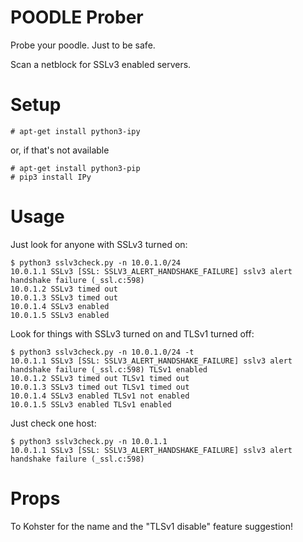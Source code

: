 # POODLE Prober

Probe your poodle. Just to be safe.

Scan a netblock for SSLv3 enabled servers.

# Setup

```
# apt-get install python3-ipy
```

or, if that's not available

```
# apt-get install python3-pip
# pip3 install IPy
```

# Usage

Just look for anyone with SSLv3 turned on:

```
$ python3 sslv3check.py -n 10.0.1.0/24
10.0.1.1 SSLv3 [SSL: SSLV3_ALERT_HANDSHAKE_FAILURE] sslv3 alert handshake failure (_ssl.c:598)
10.0.1.2 SSLv3 timed out
10.0.1.3 SSLv3 timed out
10.0.1.4 SSLv3 enabled
10.0.1.5 SSLv3 enabled
```

Look for things with SSLv3 turned on and TLSv1 turned off:

```
$ python3 sslv3check.py -n 10.0.1.0/24 -t
10.0.1.1 SSLv3 [SSL: SSLV3_ALERT_HANDSHAKE_FAILURE] sslv3 alert handshake failure (_ssl.c:598) TLSv1 enabled
10.0.1.2 SSLv3 timed out TLSv1 timed out
10.0.1.3 SSLv3 timed out TLSv1 timed out
10.0.1.4 SSLv3 enabled TLSv1 not enabled
10.0.1.5 SSLv3 enabled TLSv1 enabled
```

Just check one host:

```
$ python3 sslv3check.py -n 10.0.1.1
10.0.1.1 SSLv3 [SSL: SSLV3_ALERT_HANDSHAKE_FAILURE] sslv3 alert handshake failure (_ssl.c:598)
```

# Props

To Kohster for the name and the "TLSv1 disable" feature suggestion!

